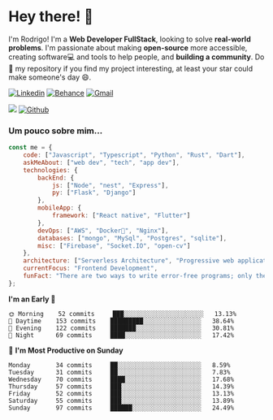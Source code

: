 <!-- Greeting -->
# Hey there! :wave:

<!--Introduction -->
I'm Rodrigo! I'm a **Web Developer FullStack**, looking to solve **real-world problems**. I'm passionate about making **open-source** more accessible, creating software:computer: and tools to help people, and **building a community**. Do :star2: my repository if you find my project interesting, at least your star could make someone's day :smile:.
<br>

<!-- Your badges -->
[![Linkedin](https://img.shields.io/badge/-Rodrigo_França-blue?style=flat&logo=Linkedin&logoColor=white)](https://www.linkedin.com/in/rofran)
[![Behance](https://img.shields.io/badge/-Rodrigo_França-191919?style=flat&labelColor=191919&logo=behance&logoColor=white)](https://www.behance.net/rofran)
[![Gmail](https://img.shields.io/badge/-howdrigo.fr-c14438?style=flat&logo=Gmail&logoColor=white)](mailto:howdrigo.fr@gmail.com)


<!-- Profile View Count and GitStats -->
![](https://komarev.com/ghpvc/?username=Rofram&style=flat)
[![Github](https://img.shields.io/badge/-Rofram-black?style=flat&labelColor=black&logo=github&logoColor=white)](https://gitstats.me/Rofram)

### Um pouco sobre mim...

```javascript
const me = {
    code: ["Javascript", "Typescript", "Python", "Rust", "Dart"],
    askMeAbout: ["web dev", "tech", "app dev"],
    technologies: {
        backEnd: {
            js: ["Node", "nest", "Express"],
            py: ["Flask", "Django"]
        },
        mobileApp: {
            framework: ["React native", "Flutter"]
        },
        devOps: ["AWS", "Docker🐳", "Nginx"],
        databases: ["mongo", "MySql", "Postgres", "sqlite"],
        misc: ["Firebase", "Socket.IO", "open-cv"]
    },
    architecture: ["Serverless Architecture", "Progressive web applications", "Single page applications"],
    currentFocus: "Frontend Development",
    funFact: "There are two ways to write error-free programs; only the third one works"
};
```

**I'm an Early 🐤** 

```text
🌞 Morning    52 commits     ███░░░░░░░░░░░░░░░░░░░░░░   13.13% 
🌆 Daytime    153 commits    █████████░░░░░░░░░░░░░░░░   38.64% 
🌃 Evening    122 commits    ███████░░░░░░░░░░░░░░░░░░   30.81% 
🌙 Night      69 commits     ████░░░░░░░░░░░░░░░░░░░░░   17.42%

```
📅 **I'm Most Productive on Sunday** 

```text
Monday       34 commits     ██░░░░░░░░░░░░░░░░░░░░░░░   8.59% 
Tuesday      31 commits     ██░░░░░░░░░░░░░░░░░░░░░░░   7.83% 
Wednesday    70 commits     ████░░░░░░░░░░░░░░░░░░░░░   17.68% 
Thursday     57 commits     ███░░░░░░░░░░░░░░░░░░░░░░   14.39% 
Friday       52 commits     ███░░░░░░░░░░░░░░░░░░░░░░   13.13% 
Saturday     55 commits     ███░░░░░░░░░░░░░░░░░░░░░░   13.89% 
Sunday       97 commits     ██████░░░░░░░░░░░░░░░░░░░   24.49%

```

